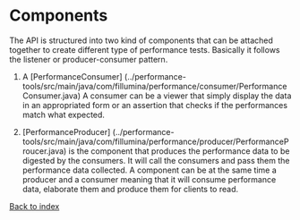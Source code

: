 # Components

The API is structured into two kind of components that can be attached
together to create different type of performance tests. Basically it follows
the listener or producer-consumer pattern.

1.  A [PerformanceConsumer]
    (../performance-tools/src/main/java/com/fillumina/performance/consumer/PerformanceConsumer.java)
    A consumer can be a viewer that simply display the
    data in an appropriated form or an assertion that checks if the performances
    match what expected.

2. [PerformanceProducer]
    (../performance-tools/src/main/java/com/fillumina/performance/producer/PerformanceProucer.java)
    is the component that produces the performance data to be digested by the
    consumers. It will call the consumers and pass them the
    performance data collected.
    A component can be at the same time a producer and a consumer
    meaning that it will consume performance data, elaborate them and produce them
    for clients to read.

[Back to index](documentation_index.md)